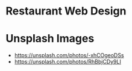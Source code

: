 # Restaurant Web Design

# Unsplash Images

- https://unsplash.com/photos/-xhCOgeoDSs
- https://unsplash.com/photos/RhBbjCDy9LI
